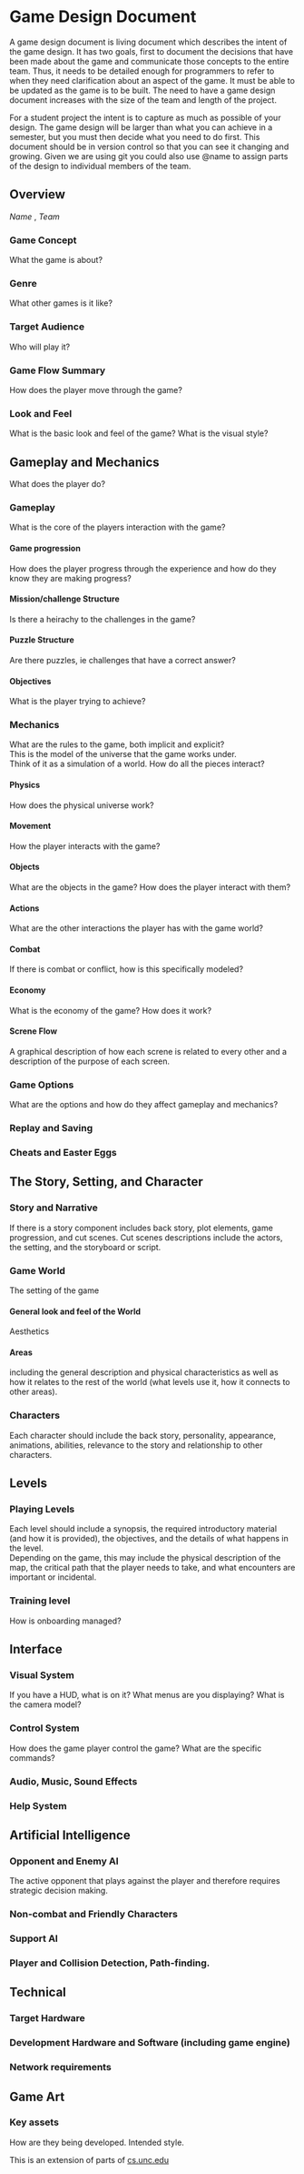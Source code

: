# Game Design Document


A game design document is living document which describes the intent of the game design. 
It has two goals, first to document the decisions that have been made about the game and communicate those concepts to the entire team. 
Thus, it needs to be detailed enough for programmers to refer to when they need clarification about an aspect of the game. 
It must be able to be updated as the game is to be built. 
The need to have a game design document increases with the size of the team and length of the project. 

For a student project the intent is to capture as much as possible of your design. 
The game design will be larger than what you can achieve in a semester, but you must then decide what you need to do first. 
This document should be in version control so that you can see it changing and growing. 
Given we are using git you could also use @name to assign parts of the design to individual members of the team.


## Overview
*Name* , *Team*

### Game Concept
What the game is about?

### Genre
What other games is it like?

### Target Audience
Who will play it?

### Game Flow Summary
How does the player move through the game?

### Look and Feel
What is the basic look and feel of the game?  What is the visual style?

## Gameplay and Mechanics
What does the player do?

### Gameplay
What is the core of the players interaction with the game?

#### Game progression
How does the player progress through the experience and how do they know they are making progress?

#### Mission/challenge Structure
Is there a heirachy to the challenges in the game?

#### Puzzle Structure
Are there puzzles, ie challenges that have a correct answer?

#### Objectives
What is the player trying to achieve?

### Mechanics
What are the rules to the game, both implicit and explicit?  
This is the model of the universe that the game works under.  
Think of it as a simulation of a world. How do all the pieces interact?

#### Physics
How does the physical universe work?

#### Movement
How the player interacts with the game?

#### Objects
What are the objects in the game?
How does the player interact with them?

#### Actions
What are the other interactions the player has with the game world?

#### Combat
If there is combat or conflict, how is this specifically modeled?

#### Economy
What is the economy of the game? How does it work?

#### Screne Flow
A graphical description of how each screne is related to every other and a description of the purpose of each screen.

### Game Options
What are the options and how do they affect gameplay and mechanics?

### Replay and Saving

### Cheats and Easter Eggs

## The Story, Setting, and Character

### Story and Narrative
If there is a story component includes back story, plot elements, game progression, and cut scenes. 
Cut scenes descriptions include the actors, the setting, and the storyboard or script.

### Game World
The setting of the game

#### General look and feel of the World
Aesthetics

#### Areas
including the general description and physical characteristics as well as how it relates to the rest of the world 
(what levels use it, how it connects to other areas).

### Characters
Each character should include the back story, personality, appearance, animations, abilities, relevance to the story and relationship to other characters.

## Levels

### Playing Levels
Each level should include a synopsis, the required introductory material (and how it is provided), the objectives, 
and the details of what happens in the level.  
Depending on the game, this may include the physical description of the map, the critical path that the player needs to take, 
and what encounters are important or incidental.

### Training level
How is onboarding managed?

## Interface

### Visual System
If you have a HUD, what is on it?  What menus are you displaying? What is the camera model?

### Control System
How does the game player control the game?   What are the specific commands?

### Audio, Music, Sound Effects

### Help System

## Artificial Intelligence

### Opponent and Enemy AI
The active opponent that plays against the player and therefore requires strategic decision making.

### Non-combat and Friendly Characters

### Support AI

### Player and Collision Detection, Path-finding.

## Technical

### Target Hardware

### Development Hardware and Software (including game engine)

### Network requirements

## Game Art

### Key assets 
How are they being developed.  Intended style.

This is an extension of parts of [cs.unc.edu](http://wwwx.cs.unc.edu/Courses/comp585-s11/585GameDesignDocumentTemplate.docx)
